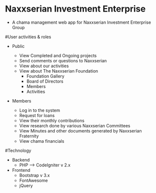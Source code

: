 # Naxxserian Investment Enterprise
* A chama management web app for Naxxserian Investment Enterprise Group

#User activities & roles
* Public
  * View Completed and Ongoing projects
  * Send comments or questions to Naxxserian
  * View about our activities
  * View about The Naxxserian Foundation
    * Foundation Gallery
    * Board of Directors
    * Members
    * Activities

* Members
  * Log in to the system
  * Request for loans
  * View their monthly contributions
  * View research done by various Naxxserian Committees
  * View Minutes and other documents generated by Naxxserian Fraternity
  * View chama financials

#Technology
 * Backend
    * PHP --> CodeIgniter v 2.x
 * Frontend
    * Bootstrap v 3.x
    * FontAwesome
    * jQuery

